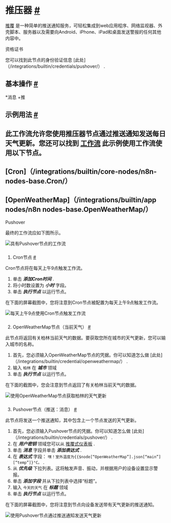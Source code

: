 


 推压器
 [#](#pushover "永久链接")
===========================================



[推覆](https://www.pushover.net/) 
 是一种简单的推送通知服务，可轻松集成到web应用程序、网络监视器、外壳脚本、服务器以及需要向Android、iPhone、iPad和桌面发送警报的任何其他内容中。
 




 资格证书
 



 您可以找到此节点的身份验证信息
 [此处]（/integrations/builtin/credentials/pushover/）
 .
 




 基本操作
 [#](#基本操作 "永久链接")
-----------------------------------------------------------


*消息
	+推



 示例用法
 [#](#示例用法 "永久链接")
-----------------------------------------------------



 此工作流允许您使用推压器节点通过推送通知发送每日天气更新。您还可以找到
 [工作流](https://n8n.io/workflows/740) 
 此示例使用工作流使用以下节点。
-
 [Cron]（/integrations/builtin/core-nodes/n8n-nodes-base.Cron/）
 -
 [OpenWeatherMap]（/integrations/builtin/app nodes/n8n nodes-base.OpenWeatherMap/）
 -
 Pushover




 最终的工作流应如下图所示。
 



![具有Pushover节点的工作流](https://d33wubrfki0l68.cloudfront.net/5c32370a66c7c1d130f194730d6a30c95214f902/e6a3c/_images/integrations/builtin/app-nodes/pushover/workflow.png)



### 
 1. Cron节点
 [#](#1-cron-node "永久链接")



 Cron节点将在每天上午9点触发工作流。
 


1. 单击
 ***添加Cron时间***
 .
2. 将小时数设置为
 ***小时***
 字段。
3. 单击
 ***执行节点***
 以运行节点。



 在下面的屏幕截图中，您将注意到Cron节点被配置为每天上午9点触发工作流。
 



![每天上午9点使用Cron节点触发工作流](https://d33wubrfki0l68.cloudfront.net/915655b2216b1f7d63b8e8950869da576c4d10a6/c4ea6/_images/integrations/builtin/app-nodes/pushover/cron_node.png)



### 
 2. OpenWeatherMap节点（当前天气）
 [#](#2-openweathermap-node-current-weater "永久链接")



 此节点将返回有关柏林当前天气的数据。要获取您所在城市的天气更新，您可以输入城市的名称。
 


1. 首先，您必须输入OpenWeatherMap节点的凭据。你可以知道怎么做
 [此处]（/integrations/builtin/credential/openweathermap/）
 .
2. 输入
 `柏林`
 在
 ***城市***
 领域
3. 单击
 ***执行节点***
 以运行节点。



 在下面的截图中，您会注意到节点返回了有关柏林当前天气的数据。
 



![使用OpenWeatherMap节点获取柏林的天气更新](https://d33wubrfki0l68.cloudfront.net/28cb7d723c3b953a83f5b06b768acd5fb9e94f83/3e728/_images/integrations/builtin/app-nodes/pushover/openweathermap_node.png)



### 
 3. Pushover节点（推送：消息）
 [#](#3推送-模式推送-消息 "永久链接")



 此节点将发送一个推送通知，其中包含上一个节点发送的天气更新。
 


1. 首先，您必须输入Pushover节点的凭据。你可以知道怎么做
 [此处]（/integrations/builtin/credentials/pushover/）
 .
2. 在
 ***用户密钥***
 领域您可以从
 [推覆式仪表板](https://www.pushover.net/) 
 .
3. 单击
 ***消息***
 字段并单击
 ***添加表达式***
 .
4. 在
 ***表达式***
 字段：
 `嘿！室外温度为{{$node[“OpenWeatherMap”].json[“main”][“temp”]}°C。`
 .
5. 从
 ***优先级***
 下拉列表。这将触发声音、振动，并根据用户的设备设置显示警报。
6. 单击
 ***添加字段***
 并从下拉列表中选择“标题”。
7. 输入
 `今天的天气`
 在
 ***标题***
 领域
8. 单击
 ***执行节点***
 以运行节点。



 在下面的屏幕截图中，您将注意到节点向设备发送带有天气更新的推送通知。
 



![使用Pushover节点通过推送通知发送天气更新](https://d33wubrfki0l68.cloudfront.net/9c2acd6d691ffec983f98dfb8e5e707648e01890/f6e00/_images/integrations/builtin/app-nodes/pushover/pushover_node.png)





